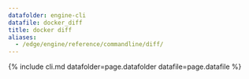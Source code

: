 ```yaml
---
datafolder: engine-cli
datafile: docker_diff
title: docker diff
aliases:
  - /edge/engine/reference/commandline/diff/
---
```

<!--
This page is automatically generated from Docker's source code. If you want to
suggest a change to the text that appears here, open a ticket or pull request
in the source repository on GitHub:

https://github.com/docker/cli
-->
{% include cli.md datafolder=page.datafolder datafile=page.datafile %}
